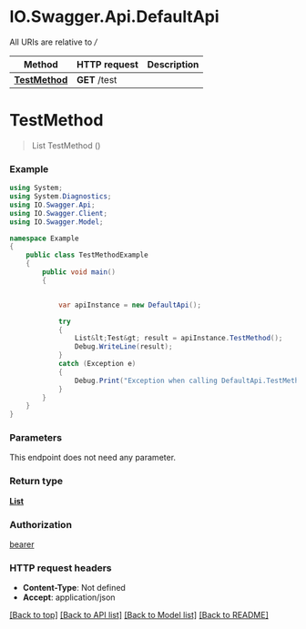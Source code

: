 # IO.Swagger.Api.DefaultApi

All URIs are relative to */*

Method | HTTP request | Description
------------- | ------------- | -------------
[**TestMethod**](DefaultApi.md#testmethod) | **GET** /test | 

<a name="testmethod"></a>
# **TestMethod**
> List<Test> TestMethod ()



### Example
```csharp
using System;
using System.Diagnostics;
using IO.Swagger.Api;
using IO.Swagger.Client;
using IO.Swagger.Model;

namespace Example
{
    public class TestMethodExample
    {
        public void main()
        {


            var apiInstance = new DefaultApi();

            try
            {
                List&lt;Test&gt; result = apiInstance.TestMethod();
                Debug.WriteLine(result);
            }
            catch (Exception e)
            {
                Debug.Print("Exception when calling DefaultApi.TestMethod: " + e.Message );
            }
        }
    }
}
```

### Parameters
This endpoint does not need any parameter.

### Return type

[**List<Test>**](Test.md)

### Authorization

[bearer](../README.md#bearer)

### HTTP request headers

 - **Content-Type**: Not defined
 - **Accept**: application/json

[[Back to top]](#) [[Back to API list]](../README.md#documentation-for-api-endpoints) [[Back to Model list]](../README.md#documentation-for-models) [[Back to README]](../README.md)

